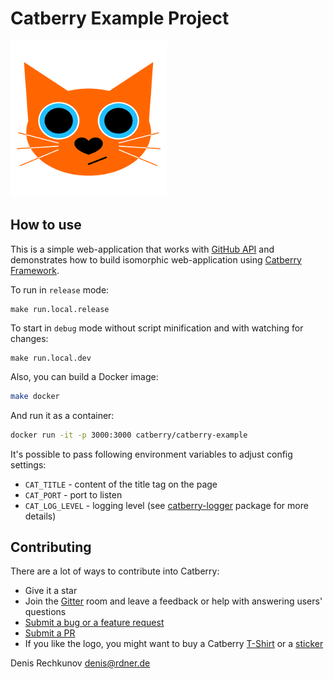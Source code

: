 # Catberry Example Project

![Catberry](https://raw.githubusercontent.com/catberry/catberry/master/docs/images/logo.png)

## How to use
This is a simple web-application that works with [GitHub API](http://developer.github.com/)
and demonstrates how to build isomorphic web-application using
[Catberry Framework](https://github.com/catberry/catberry).

To run in `release` mode:
```
make run.local.release
```

To start in `debug` mode without script minification and with watching for changes:
```
make run.local.dev
```

Also, you can build a Docker image:

```bash
make docker
```

And run it as a container:

```bash
docker run -it -p 3000:3000 catberry/catberry-example
```

It's possible to pass following environment variables to adjust config settings:

* `CAT_TITLE` - content of the title tag on the page
* `CAT_PORT` - port to listen
* `CAT_LOG_LEVEL` - logging level (see [catberry-logger](https://github.com/catberry/catberry-logger) package for more details)

## Contributing

There are a lot of ways to contribute into Catberry:

* Give it a star
* Join the [Gitter](https://gitter.im/catberry/main) room and leave a feedback or help with answering users' questions
* [Submit a bug or a feature request](https://github.com/catberry/catberry/issues)
* [Submit a PR](https://github.com/catberry/catberry/blob/8.0.0-dev/CONTRIBUTING.md)
* If you like the logo, you might want to buy a Catberry [T-Shirt](http://www.redbubble.com/people/catberryjs/works/14439373-catberry-js-framework-logo?p=t-shirt) or a [sticker](http://www.redbubble.com/people/catberryjs/works/14439373-catberry-js-framework-logo?p=sticker)

Denis Rechkunov <denis@rdner.de>
